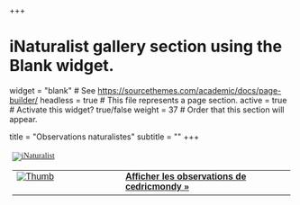 +++
# iNaturalist gallery section using the Blank widget.
widget = "blank"  # See https://sourcethemes.com/academic/docs/page-builder/
headless = true  # This file represents a page section.
active = true  # Activate this widget? true/false
weight = 37  # Order that this section will appear.

title = "Observations naturalistes"
subtitle = ""
+++

<style type="text/css" media="screen">
.inat-widget { font-family: Georgia, serif; padding: 5px; line-height: 1; max-width: 600px}
.inat-widget-header {margin-bottom: 5px;}
.inat-widget td {vertical-align: top; padding-bottom: 5px;}
.inat-label { color: #888; }
.inat-meta { font-size: smaller; margin-top: 3px; line-height: 1.2;}
.inat-observation-body, .inat-user-body { padding-left: 5px; }
.inat-observation-image {text-align: center;}
.inat-observation-image, .inat-user-image { width: 180px; display: inline-block; }
.inat-observation-image img, .inat-user-image img { max-width: 180px; }
.inat-observation-image img { vertical-align: middle; }
.inat-widget-small .inat-observation-image { display:block; float: left; margin: 0 3px 3px 0; height:180px;}
.inat-label, .inat-value, .inat-user { font-family: "Trebuchet MS", Arial, sans-serif; }
.inat-user-body {vertical-align: middle;}
.inat-widget td.inat-user-body {vertical-align: middle;}
.inat-widget .inat-footer td.inat-value {vertical-align: middle; padding-left: 5px;}
</style>
<div class="inat-widget">
    <div class="inat-widget-header">
      <a href="https://www.inaturalist.org"><img alt="iNaturalist" src="https://www.inaturalist.org/assets/logo-small-07f1d55e02e592c643a9bd7d52f8c926.gif" /></a>  
    </div>
  <script type="text/javascript" charset="utf-8" src="https://www.inaturalist.org/observations/cedricmondy.widget?layout=large&limit=5&order=desc&order_by=observed_on"></script>
  <table class="inat-footer">
    <tr class="inat-user">
        <td class="inat-user-image">
          <a border="0" href="https://www.inaturalist.org/observations/cedricmondy"><img class="usericon" src="https://static.inaturalist.org/attachments/users/icons/1087377/thumb.png?1549464111" alt="Thumb" /></a>
        </td>
      <td class="inat-value">
        <strong>
            <a href="https://www.inaturalist.org/observations/cedricmondy">Afficher les observations de cedricmondy »</a>
        </strong>
      </td>
    </tr>
  </table>
</div>
